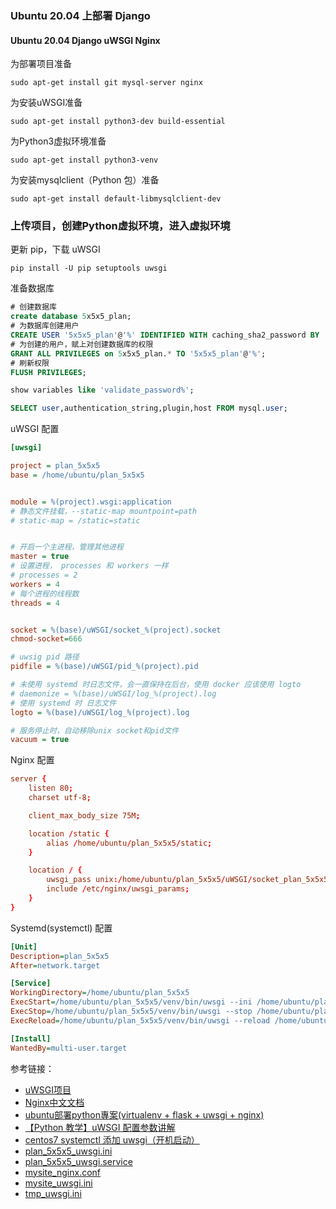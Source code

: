 ### Ubuntu 20.04 上部署 Django

#### Ubuntu 20.04 Django uWSGI Nginx

为部署项目准备
```shell
sudo apt-get install git mysql-server nginx
```
为安装uWSGI准备
```shell
sudo apt-get install python3-dev build-essential
```
为Python3虚拟环境准备
```shell
sudo apt-get install python3-venv
```
为安装mysqlclient（Python 包）准备
```shell
sudo apt-get install default-libmysqlclient-dev
```

### 上传项目，创建Python虚拟环境，进入虚拟环境

更新 pip，下载 uWSGI
```shell
pip install -U pip setuptools uwsgi
```

准备数据库
```sql
# 创建数据库
create database 5x5x5_plan;
# 为数据库创建用户
CREATE USER '5x5x5_plan'@'%' IDENTIFIED WITH caching_sha2_password BY '12345678';
# 为创建的用户，赋上对创建数据库的权限
GRANT ALL PRIVILEGES on 5x5x5_plan.* TO '5x5x5_plan'@'%';
# 刷新权限
FLUSH PRIVILEGES;

show variables like 'validate_password%';

SELECT user,authentication_string,plugin,host FROM mysql.user;

```

uWSGI 配置
```ini
[uwsgi]

project = plan_5x5x5
base = /home/ubuntu/plan_5x5x5


module = %(project).wsgi:application
# 静态文件挂载，--static-map mountpoint=path
# static-map = /static=static


# 开启一个主进程，管理其他进程
master = true
# 设置进程， processes 和 workers 一样
# processes = 2
workers = 4
# 每个进程的线程数
threads = 4


socket = %(base)/uWSGI/socket_%(project).socket
chmod-socket=666

# uwsig pid 路径
pidfile = %(base)/uWSGI/pid_%(project).pid

# 未使用 systemd 时日志文件，会一直保持在后台，使用 docker 应该使用 logto
# daemonize = %(base)/uWSGI/log_%(project).log
# 使用 systemd 时 日志文件
logto = %(base)/uWSGI/log_%(project).log

# 服务停止时，自动移除unix socket和pid文件
vacuum = true

```

Nginx 配置
```conf
server {
    listen 80;
    charset utf-8;

    client_max_body_size 75M;

    location /static {
        alias /home/ubuntu/plan_5x5x5/static;
    }

    location / {
        uwsgi_pass unix:/home/ubuntu/plan_5x5x5/uWSGI/socket_plan_5x5x5.socket;
        include /etc/nginx/uwsgi_params;
    }
}
```

Systemd(systemctl) 配置
```ini
[Unit]
Description=plan_5x5x5
After=network.target

[Service]
WorkingDirectory=/home/ubuntu/plan_5x5x5
ExecStart=/home/ubuntu/plan_5x5x5/venv/bin/uwsgi --ini /home/ubuntu/plan_5x5x5/plan_5x5x5_uwsgi.ini
ExecStop=/home/ubuntu/plan_5x5x5/venv/bin/uwsgi --stop /home/ubuntu/plan_5x5x5/uWSGI/pid_plan_5x5x5.pid
ExecReload=/home/ubuntu/plan_5x5x5/venv/bin/uwsgi --reload /home/ubuntu/plan_5x5x5/uWSGI/pid_plan_5x5x5.pid

[Install]
WantedBy=multi-user.target

```

参考链接：
- [uWSGI项目](https://uwsgi-docs-zh.readthedocs.io/zh_CN/latest/index.html)
- [Nginx中文文档](https://www.nginx.cn/doc/)
- [ubuntu部署python專案(virtualenv + flask + uwsgi + nginx)](https://www.itread01.com/content/1546097282.html)
- [【Python 教学】uWSGI 配置参数讲解](https://www.maxlist.xyz/2020/06/20/flask-uwsgi/)
- [centos7 systemctl 添加 uwsgi（开机启动）](http://www.xieboke.net/article/383/)
- [plan_5x5x5_uwsgi.ini](Django_uWSGI_Nginx_files/plan_5x5x5_uwsgi.ini)
- [plan_5x5x5_uwsgi.service](Django_uWSGI_Nginx_files/plan_5x5x5_uwsgi.service)
- [mysite_nginx.conf](Django_uWSGI_Nginx_files/mysite_nginx.conf)
- [mysite_uwsgi.ini](Django_uWSGI_Nginx_files/mysite_uwsgi.ini)
- [tmp_uwsgi.ini](Django_uWSGI_Nginx_files/tmp_uwsgi.ini)
